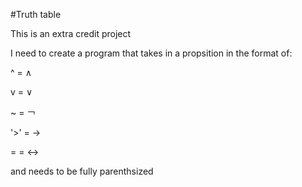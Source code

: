 #Truth table

This is an extra credit project 

I need to create a program that takes in a propsition in the format of:

^ = ∧

v = ∨

~ = ￢

'>' = →

= = ↔︎

and needs to be fully parenthsized